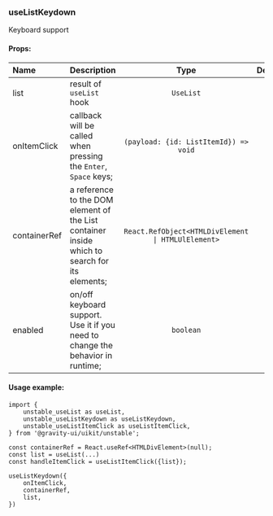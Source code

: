 ### useListKeydown

Keyboard support

#### Props:

| Name         | Description                                                                                   |                        Type                        | Default |
| :----------- | :-------------------------------------------------------------------------------------------- | :------------------------------------------------: | :-----: |
| list         | result of `useList` hook                                                                      |                     `UseList`                      |         |
| onItemClick  | callback will be called when pressing the `Enter`, `Space` keys;                              |       `(payload: {id: ListItemId}) => void`        |         |
| containerRef | a reference to the DOM element of the List container inside which to search for its elements; | `React.RefObject<HTMLDivElement \| HTMLUlElement>` |         |
| enabled      | on/off keyboard support. Use it if you need to change the behavior in runtime;                |                     `boolean`                      |         |

#### Usage example:

```tsx
import {
    unstable_useList as useList,
    unstable_useListKeydown as useListKeydown,
    unstable_useListItemClick as useListItemClick,
} from '@gravity-ui/uikit/unstable';

const containerRef = React.useRef<HTMLDivElement>(null);
const list = useList(...)
const handleItemClick = useListItemClick({list});

useListKeydown({
    onItemClick,
    containerRef,
    list,
})
```
